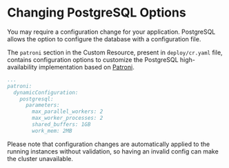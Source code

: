 # Changing PostgreSQL Options

You may require a configuration change for your application. PostgreSQL
allows the option to configure the database with a configuration file.

The `patroni` section in the Custom Resource, present in `deploy/cr.yaml` file,
contains configuration options to customize the PostgreSQL high-availability
implementation based on [Patroni](https://patroni.readthedocs.io/).

```yaml
...
patroni:
  dynamicConfiguration:
    postgresql:
      parameters:
        max_parallel_workers: 2
        max_worker_processes: 2
        shared_buffers: 1GB
        work_mem: 2MB
```

Please note that configuration changes are automatically applied to the running instances without validation, so having an invalid config can make the cluster unavailable.
